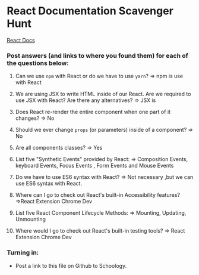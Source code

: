 # React Documentation Scavenger Hunt

[React Docs](https://facebook.github.io/react/docs/hello-world.html)

### Post answers (and links to where you found them) for each of the questions below:

1. Can we use `npm` with React or do we have to use `yarn`?
=> npm is use with React

2. We are using JSX to write HTML inside of our React. Are we required to use JSX with React? Are there any alternatives?
=> JSX is 

3. Does React re-render the entire component when one part of it changes?
=> No

4. Should we ever change `props` (or parameters) inside of a component? 
=> No

5. Are all components classes? 
=> Yes

6. List five "Synthetic Events" provided by React:
=> Composition  Events, keyboard Events, Focus Events , Form Events and Mouse Events

7. Do we have to use ES6 syntax with React?
=> Not necessary ,but we can use ES6 syntax with React.

8. Where can I go to check out React's built-in Accessibility features?
=>React Extension Chrome Dev

9. List five React Component Lifecycle Methods:
=> Mounting, Updating, Unmounting

10. Where would I go to check out React's built-in testing tools?
=> React Extension Chrome Dev 

### Turning in:

* Post a link to this file on Github to Schoology.
